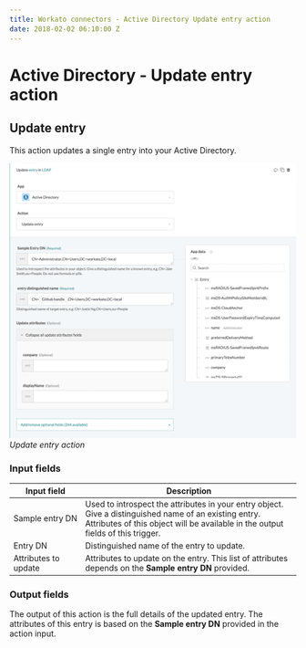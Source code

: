```yaml
---
title: Workato connectors - Active Directory Update entry action
date: 2018-02-02 06:10:00 Z
---
```


# Active Directory - Update entry action

## Update entry
This action updates a single entry into your Active Directory.

![Update entry action](/assets/images/active_directory/update_entry.png)
*Update entry action*

### Input fields

<table class="unchanged rich-diff-level-one">
  <thead>
    <tr>
        <th width='25%'>Input field</th>
        <th>Description</th>
    </tr>
  </thead>
  <tbody>
    <tr>
      <td>Sample entry DN</td>
      <td>
        Used to introspect the attributes in your entry object. Give a distinguished name of an existing entry. Attributes of this object will be available in the output fields of this trigger.
      </td>
    </tr>
    <tr>
      <td>Entry DN</td>
      <td>
        Distinguished name of the entry to update.
      </td>
    </tr>
    <tr>
      <td>Attributes to update</td>
      <td>
        Attributes to update on the entry. This list of attributes depends on the <b>Sample entry DN</b> provided.
      </td>
    </tr>
  </tbody>
</table>

### Output fields
The output of this action is the full details of the updated entry. The attributes of this entry is based on the **Sample entry DN** provided in the action input.
